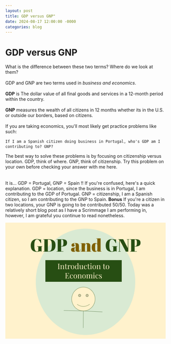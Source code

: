 ```yaml
---
layout: post
title: GDP versus GNP"
date: 2024-08-17 12:00:00 -0000
categories: blog
---
```

# GDP versus GNP

What is the difference between these two terms? Where do we look at them?<br><br>
GDP and GNP are two terms used in *business and economics*.<br><br>
**GDP** is The dollar value of all final goods and services in a 12-month period within the country. <br><br>
**GNP** measures the wealth of all citizens in 12 months whether its in the U.S. or outside our borders, based on citizens. <br><br>
If you are taking economics, you'll most likely get practice problems like such:
```
If I am a Spanish citizen doing business in Portugal, who's GDP am I contributing to? GNP?
```
The best way to solve these problems is by focusing on citizenship versus location. GDP, think of where. GNP, think of citizenship. 
Try this problem on your own before checking your answer with me here.  <br><br><br>
It is... GDP = Portugal, GNP = Spain !!
If you're confused, here's a quick explanation. GDP = location, since the business is in Portugal, I am contributing to the GDP of Portugal.
GNP = citizenship, I am a Spanish citizen, so I am contributing to the GNP to Spain. 
**Bonus**
If you're a citizen in two locations, your GNP is going to be contributed 50/50. 
Today was a relatively short blog post as I have a Scrimmage I am performing in, however, I am grateful you continue to read nonetheless. 

!["GDP cartoon"](https://github.com/CaptainSapphire/PH-s-Blog/blob/main/assets/August%202024/Screenshot%202024-08-15%201.04.27%20PM.png?raw=true)
